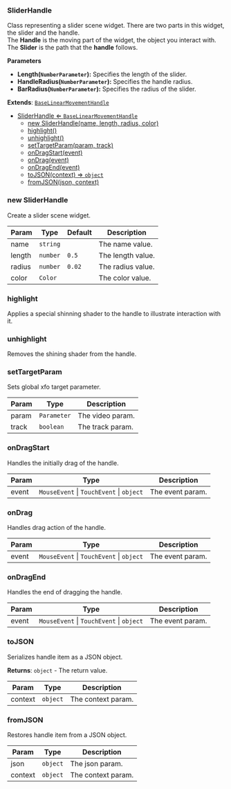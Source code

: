 <a name="SliderHandle"></a>

### SliderHandle 
Class representing a slider scene widget. There are two parts in this widget, the slider and the handle.<br>
The **Handle** is the moving part of the widget, the object you interact with. The **Slider** is the path that the **handle** follows.

**Parameters**
* **Length(`NumberParameter`):** Specifies the length of the slider.
* **HandleRadius(`NumberParameter`):** Specifies the handle radius.
* **BarRadius(`NumberParameter`):** Specifies the radius of the slider.


**Extends**: <code>[BaseLinearMovementHandle](api/Handles/BaseLinearMovementHandle.md)</code>  

* [SliderHandle ⇐ <code>BaseLinearMovementHandle</code>](#SliderHandle)
    * [new SliderHandle(name, length, radius, color)](#new-SliderHandle)
    * [highlight()](#highlight)
    * [unhighlight()](#unhighlight)
    * [setTargetParam(param, track)](#setTargetParam)
    * [onDragStart(event)](#onDragStart)
    * [onDrag(event)](#onDrag)
    * [onDragEnd(event)](#onDragEnd)
    * [toJSON(context) ⇒ <code>object</code>](#toJSON)
    * [fromJSON(json, context)](#fromJSON)

<a name="new_SliderHandle_new"></a>

### new SliderHandle
Create a slider scene widget.


| Param | Type | Default | Description |
| --- | --- | --- | --- |
| name | <code>string</code> |  | The name value. |
| length | <code>number</code> | <code>0.5</code> | The length value. |
| radius | <code>number</code> | <code>0.02</code> | The radius value. |
| color | <code>Color</code> |  | The color value. |

<a name="SliderHandle+highlight"></a>

### highlight
Applies a special shinning shader to the handle to illustrate interaction with it.


<a name="SliderHandle+unhighlight"></a>

### unhighlight
Removes the shining shader from the handle.


<a name="SliderHandle+setTargetParam"></a>

### setTargetParam
Sets global xfo target parameter.



| Param | Type | Description |
| --- | --- | --- |
| param | <code>Parameter</code> | The video param. |
| track | <code>boolean</code> | The track param. |

<a name="SliderHandle+onDragStart"></a>

### onDragStart
Handles the initially drag of the handle.



| Param | Type | Description |
| --- | --- | --- |
| event | <code>MouseEvent</code> \| <code>TouchEvent</code> \| <code>object</code> | The event param. |

<a name="SliderHandle+onDrag"></a>

### onDrag
Handles drag action of the handle.



| Param | Type | Description |
| --- | --- | --- |
| event | <code>MouseEvent</code> \| <code>TouchEvent</code> \| <code>object</code> | The event param. |

<a name="SliderHandle+onDragEnd"></a>

### onDragEnd
Handles the end of dragging the handle.



| Param | Type | Description |
| --- | --- | --- |
| event | <code>MouseEvent</code> \| <code>TouchEvent</code> \| <code>object</code> | The event param. |

<a name="SliderHandle+toJSON"></a>

### toJSON
Serializes handle item as a JSON object.


**Returns**: <code>object</code> - The return value.  

| Param | Type | Description |
| --- | --- | --- |
| context | <code>object</code> | The context param. |

<a name="SliderHandle+fromJSON"></a>

### fromJSON
Restores handle item from a JSON object.



| Param | Type | Description |
| --- | --- | --- |
| json | <code>object</code> | The json param. |
| context | <code>object</code> | The context param. |

